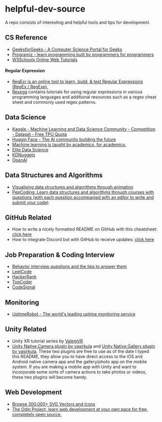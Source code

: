 # helpful-dev-source
A repo consists of interesting and helpful tools and tips for development.

## CS Reference
* [GeeksforGeeks - A Computer Science Portal for Geeks](https://www.geeksforgeeks.org/)
* [Programiz - learn programming built by programmers for programmers](https://www.programiz.com/)
* [W3Schools Online Web Tutorials](https://www.w3schools.com/)

#### Regular Expression
* [RegExr is an online tool to learn, build, & test Regular Expressions (RegEx / RegExp).](https://regexr.com/)
* [Rexegg](https://www.rexegg.com/) contains tutorials for using regular expressions in various programming languages and additional resources such as a regex cheat sheet and commonly used regex patterns.

## Data Science
* [Kaggle - Machine Learning and Data Science Community - Competition - Dataset - Free TPU Quota](https://www.kaggle.com/)
* [Huggin Face - The AI community building the future](https://huggingface.co/)
* [Machine learning is taught by academics, for academics.](https://machinelearningmastery.com/)
* [Elite Data Science](https://elitedatascience.com/)
* [KDNuggets](https://www.kdnuggets.com/)
* [OpenAI](https://openai.com/)

## Data Structures and Algorithms
* [Visualising data structures and algorithms through animation](https://visualgo.net/en)
* [PepCoding: Learn data structures and algorithms through courses with questions (with each question accompanied with an editor to write and submit your code)](https://www.pepcoding.com/resources/)

## GitHub Related
* How to write a nicely formatted README on GitHub with this cheatsheet: [click here](https://github.com/adam-p/markdown-here/wiki/Markdown-Cheatsheet)
* How to integrate Discord bot with GitHub to receive updates: [click here](https://gist.github.com/jagrosh/5b1761213e33fc5b54ec7f6379034a22)

## Job Preparation & Coding Interview
* [Behavior interview questions and the tips to answer them](https://in.indeed.com/career-advice/interviewing/behavioral-interview-questions)
* [LeetCode](https://leetcode.com/)
* [HackerRank](https://www.hackerrank.com/)
* [TopCoder](https://www.topcoder.com/)
* [CodeSignal](https://codesignal.com/)


## Monitoring
* [UptimeRobot - The world's leading uptime monitoring service](https://uptimerobot.com/)

## Unity Related
* Unity XR tutorial series by [ValemVR](https://www.youtube.com/ValemVR)
* [Unity Native Camera plugin by yasirkula](https://github.com/yasirkula/UnityNativeCamera) and [Unity Native Gallery plugin by yasirkula](https://github.com/yasirkula/UnityNativeGallery). These two plugins are free to use as of the date I typed this README, they allow you to have direct access to the iOS and Android native camera app and the gallery/photo app on the mobile system. If you are making a mobile app with Unity and want to incorporate some sorts of camera actions to take photos or videos, these two plugins will become handy.

## Web Development
* [Browse 300.000+ SVG Vectors and Icons](https://www.svgrepo.com/)
* [The Odin Project, learn web development at your own pace for free, completely open source.](https://www.theodinproject.com/)



